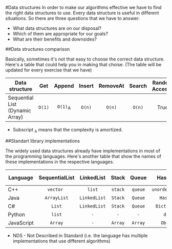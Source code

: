 #Data structures
In order to make our algorithms effective we have to find the right data structures to use. Every data structure is useful in different situations. So there are three questions that we have to answer:
* What data structures are on our disposal?
* Which of them are appropriate for our goals?
* What are their benefits and downsides?

##Data structures comparison

Basically, sometimes it's not that easy to choose the correct data structure. Here's a table that could help you in making that choise. (The table will be updated for every exercise that we have)

| Data structure  | Get | Append | Insert | RemoveAt  | Search | Random Access? |
|-----------------|:---:|:------:|:------:|:---------:|:------:|:------:|
| Sequential List (Dynamic Array)  | `O(1)`  | `O(1)`<sub>A</sub> | `O(n)` | `O(n)` | `O(n)` | True |

* Subscript <sub>A</sub> means that the complexity is amortized.

##Standart library implementations

The widely used data structures already have implementations in most of the programming languages.
Here's another table that show the names of these implementations in the respective languages.

| Language  | SequentialList | LinkedList | Stack | Queue  | HashMap | Set | BST | Sorting algorithm
|-----------------|:---:|:------:|:------:|:---------:|:------:|:------:|:------:|:------:|
| C++ | `vector `  | `list` | `stack` | `queue` | `unordered_map` | `unordered_set` | `map` | `introsort` |
| Java | `ArrayList`  | `LinkedList` | `Stack` | `Queue` | `HashMap` | `HashSet` | `-` | `timsort` |
| C# | `List`  | `LinkedList` | `Stack` | `Queue` | `Dictionary` | `HashSet` | `SortedDictionary` | `introsort`
| Python | `list`  | `-` | `-` | `-` | `dict` | `set` | `OrderedDict` | `timsort` |
| JavaScript | `Array`  | `-` | `Array` | `Array` | `Object` | `-` | `-` | `NDS` |

* NDS - Not Described in Standard (i.e. the language has multiple implementations that use different algorithms)
